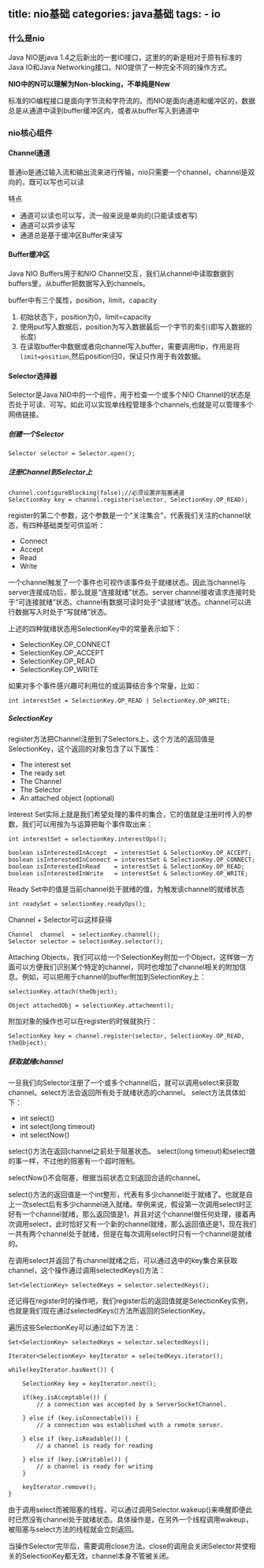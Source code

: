 title: nio基础
categories: java基础
tags: 
	- io
---

### 什么是nio

Java NIO是java 1.4之后新出的一套IO接口，这里的的新是相对于原有标准的Java IO和Java Networking接口。NIO提供了一种完全不同的操作方式。

**NIO中的N可以理解为Non-blocking，不单纯是New**

标准的IO编程接口是面向字节流和字符流的。而NIO是面向通道和缓冲区的，数据总是从通道中读到buffer缓冲区内，或者从buffer写入到通道中

### nio核心组件

#### Channel通道

普通io是通过输入流和输出流来进行传输，nio只需要一个channel，channel是双向的，既可以写也可以读

特点
- 通道可以读也可以写，流一般来说是单向的(只能读或者写)
- 通道可以异步读写
- 通道总是基于缓冲区Buffer来读写

#### Buffer缓冲区

Java NIO Buffers用于和NIO Channel交互，我们从channel中读取数据到buffers里，从buffer把数据写入到channels。

buffer中有三个属性，position，limit，capacity

1. 初始状态下，position为0，limit=capacity
2. 使用put写入数据后，position为写入数据最后一个字节的索引(即写入数据的长度)
3. 在读取buffer中数据或者向channel写入buffer，需要调用flip，作用是将`limit=position`,然后position归0，保证只作用于有效数据。

#### Selector选择器

Selector是Java NIO中的一个组件，用于检查一个或多个NIO Channel的状态是否处于可读、可写。如此可以实现单线程管理多个channels,也就是可以管理多个网络链接。

##### 创建一个Selector

`Selector selector = Selector.open();`

##### 注册Channel到Selector上

```
channel.configureBlocking(false);//必须设置非阻塞通道
SelectionKey key = channel.register(selector, SelectionKey.OP_READ);
```

register的第二个参数，这个参数是一个“关注集合”，代表我们关注的channel状态，有四种基础类型可供监听：

- Connect
- Accept
- Read
- Write

一个channel触发了一个事件也可视作该事件处于就绪状态。因此当channel与server连接成功后，那么就是“连接就绪”状态。server channel接收请求连接时处于“可连接就绪”状态。channel有数据可读时处于“读就绪”状态。channel可以进行数据写入时处于“写就绪”状态。

上述的四种就绪状态用SelectionKey中的常量表示如下：

- SelectionKey.OP_CONNECT
- SelectionKey.OP_ACCEPT
- SelectionKey.OP_READ
- SelectionKey.OP_WRITE

如果对多个事件感兴趣可利用位的或运算结合多个常量，比如：

`int interestSet = SelectionKey.OP_READ | SelectionKey.OP_WRITE;    `

##### SelectionKey

register方法把Channel注册到了Selectors上，这个方法的返回值是SelectionKey，这个返回的对象包含了以下属性：

- The interest set
- The ready set
- The Channel
- The Selector
- An attached object (optional)

Interest Set实际上就是我们希望处理的事件的集合，它的值就是注册时传入的参数，我们可以用按为与运算把每个事件取出来：

```
int interestSet = selectionKey.interestOps();

boolean isInterestedInAccept  = interestSet & SelectionKey.OP_ACCEPT;
boolean isInterestedInConnect = interestSet & SelectionKey.OP_CONNECT;
boolean isInterestedInRead    = interestSet & SelectionKey.OP_READ;
boolean isInterestedInWrite   = interestSet & SelectionKey.OP_WRITE; 
```

Ready Set中的值是当前channel处于就绪的值，为触发该channel的就绪状态

`int readySet = selectionKey.readyOps();`

Channel + Selector可以这样获得

```
Channel  channel  = selectionKey.channel();
Selector selector = selectionKey.selector(); 
```

Attaching Objects，我们可以给一个SelectionKey附加一个Object，这样做一方面可以方便我们识别某个特定的channel，同时也增加了channel相关的附加信息。例如，可以把用于channel的buffer附加到SelectionKey上：

```
selectionKey.attach(theObject);

Object attachedObj = selectionKey.attachment();
```

附加对象的操作也可以在register的时候就执行：

`SelectionKey key = channel.register(selector, SelectionKey.OP_READ, theObject);`

##### 获取就绪channel

一旦我们向Selector注册了一个或多个channel后，就可以调用select来获取channel。select方法会返回所有处于就绪状态的channel。 select方法具体如下：

- int select()
- int select(long timeout)
- int selectNow()

select()方法在返回channel之前处于阻塞状态。 select(long timeout)和select做的事一样，不过他的阻塞有一个超时限制。

selectNow()不会阻塞，根据当前状态立刻返回合适的channel。

select()方法的返回值是一个int整形，代表有多少channel处于就绪了。也就是自上一次select后有多少channel进入就绪。举例来说，假设第一次调用select时正好有一个channel就绪，那么返回值是1，并且对这个channel做任何处理，接着再次调用select，此时恰好又有一个新的channel就绪，那么返回值还是1，现在我们一共有两个channel处于就绪，但是在每次调用select时只有一个channel是就绪的。

在调用select并返回了有channel就绪之后，可以通过选中的key集合来获取channel，这个操作通过调用selectedKeys()方法：

`Set<SelectionKey> selectedKeys = selector.selectedKeys();    `

还记得在register时的操作吧，我们register后的返回值就是SelectionKey实例，也就是我们现在通过selectedKeys()方法所返回的SelectionKey。

遍历这些SelectionKey可以通过如下方法：

```
Set<SelectionKey> selectedKeys = selector.selectedKeys();

Iterator<SelectionKey> keyIterator = selectedKeys.iterator();

while(keyIterator.hasNext()) {

    SelectionKey key = keyIterator.next();

    if(key.isAcceptable()) {
        // a connection was accepted by a ServerSocketChannel.

    } else if (key.isConnectable()) {
        // a connection was established with a remote server.

    } else if (key.isReadable()) {
        // a channel is ready for reading

    } else if (key.isWritable()) {
        // a channel is ready for writing
    }

    keyIterator.remove();
}
```

由于调用select而被阻塞的线程，可以通过调用Selector.wakeup()来唤醒即便此时已然没有channel处于就绪状态。具体操作是，在另外一个线程调用wakeup，被阻塞与select方法的线程就会立刻返回。

当操作Selector完毕后，需要调用close方法。close的调用会关闭Selector并使相关的SelectionKey都无效。channel本身不管被关闭。